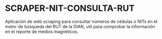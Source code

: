 # SCRAPER-NIT-CONSULTA-RUT
Aplicación de web scraping para consultar números de cédulas o NITs en el motor de búsqueda del RUT de la DIAN, util para comprobar la información en el reporte de medios magnéticos. 

